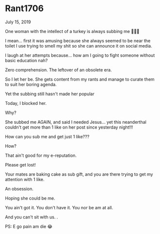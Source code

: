 # Rant1706


July 15, 2019

One woman with the intellect of a turkey is always subbing me 🤷🏽‍♀️

I mean... first it was amusing because she always seemed to be near the toilet I use trying to smell my shit so she can announce it on social media.

I laugh at her attempts because... how am I going to fight someone without basic education nah? 

Zero comprehension. The leftover of an obsolete era.

So I let her be. She gets content from my rants and manage to curate them to suit her boring agenda.

Yet the subbing still hasn't made her popular

Today, I blocked her.

Why?

She subbed me AGAIN, and said I needed Jesus... yet this neanderthal couldn't get more  than 1 like on her post since yesterday night!!!

How can you sub me and get just 1 like???

How?

That ain't good for my e-reputation.

Please get lost!

Your mates are baking cake as sub gift, and you are there trying to get my attention with 1 like.

An obsession.

Hoping she could be me.

You ain't got it. You don't have it. You nor be am at all.

And you can't sit with us.
.

PS: E go pain am die 😂